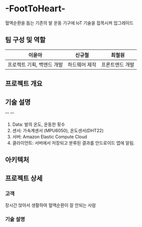 # -FootToHeart-
혈액순환을 돕는 기존의 발 운동 기구에 IoT 기술을 접목시켜 업그레이드

## 팀 구성 및 역할

| 이윤아 | 신규철  | 최철원 | 
| --- | --- | --- |
| 프로젝트 기획, 백엔드 개발 |  하드웨어 제작 |  프론트엔드 개발 |


## 프로젝트 개요




## 기술 설명 
''' '''

 1. Data: 발의 온도, 운동한 횟수
 2. 센서: 가속계센서 (MPU6050), 온도센서(DHT22)
 3. 서버: Amazon Elastic Compute Cloud
 4. 클라이언트: 서버에서 저장되고 분류된 결과를 안드로이드 앱에 알림. 

## 아키텍처



## 프로젝트 상세

### 고객
장시간 앉아서 생활하여 혈액순환이 잘 안되는 사람

### 기술 설명


